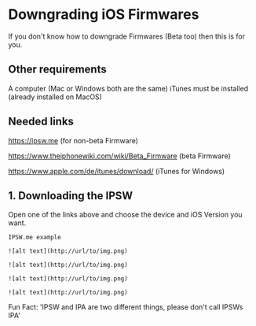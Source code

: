 # Downgrading iOS Firmwares

If you don't know how to downgrade Firmwares (Beta too) then this is for you.

## Other requirements

A computer (Mac or Windows both are the same)
iTunes must be installed (already installed on MacOS)

## Needed links

https://ipsw.me (for non-beta Firmware)

https://www.theiphonewiki.com/wiki/Beta_Firmware (beta Firmware)

https://www.apple.com/de/itunes/download/ (iTunes for Windows)


## 1. Downloading the IPSW

Open one of the links above and choose the device and iOS Version you want.

```
IPSW.me example

![alt text](http://url/to/img.png)

![alt text](http://url/to/img.png)

![alt text](http://url/to/img.png)

![alt text](http://url/to/img.png)

```

Fun Fact: 'IPSW and IPA are two different things, please don't call IPSWs IPA'
